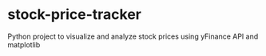 # stock-price-tracker
Python project to visualize and analyze stock prices using yFinance API and matplotlib
